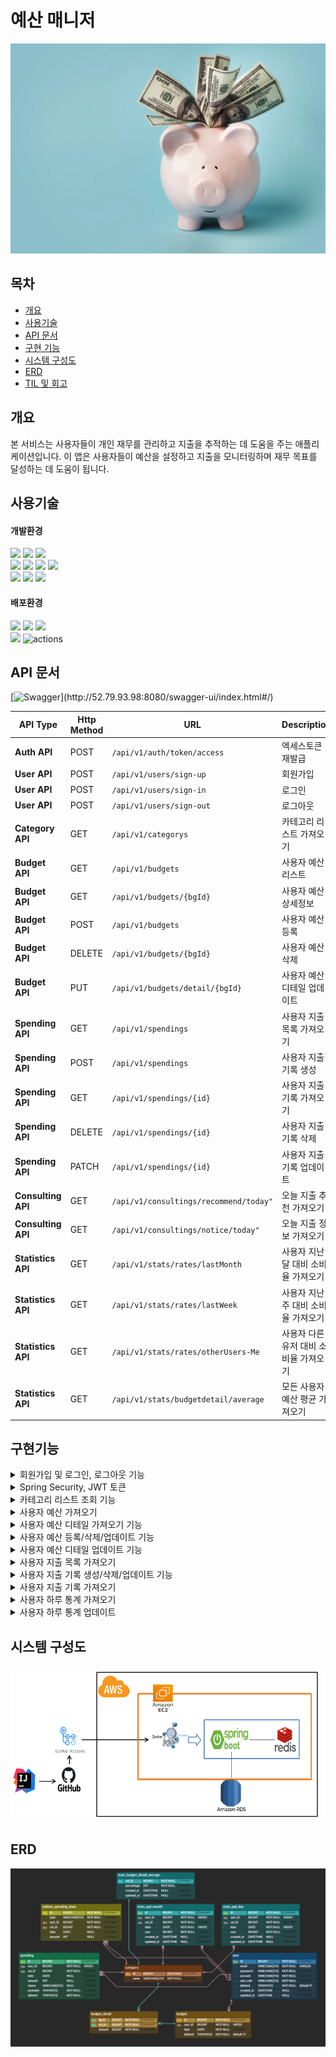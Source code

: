 # 예산 매니저
![title](./readme_source/title/logo.png)

## 목차
- [개요](#개요)
- [사용기술](#사용기술)
- [API 문서](#API-문서)
- [구현 기능](#구현기능)
- [시스템 구성도](#시스템-구성도)
- [ERD](#ERD)
- [TIL 및 회고](#프로젝트-관리-및-회고
  )

## 개요
본 서비스는 사용자들이 개인 재무를 관리하고 지출을 추적하는 데 도움을 주는 애플리케이션입니다.
이 앱은 사용자들이 예산을 설정하고 지출을 모니터링하며 재무 목표를 달성하는 데 도움이 됩니다.

## 사용기술

#### 개발환경
<img src="https://img.shields.io/badge/java-007396?&logo=java&logoColor=white"> <img src="https://img.shields.io/badge/Spring boot-6DB33F?&logo=Spring boot&logoColor=white"> <img src="https://img.shields.io/badge/gradle-02303A?&logo=gradle&logoColor=white">
<br>
<img src="https://img.shields.io/badge/MariaDB-003545?&logo=mariaDB&logoColor=white"> <img src="https://img.shields.io/badge/redis-DC382D?&logo=redis&logoColor=white"> <img src="https://img.shields.io/badge/Spring JPA-6DB33F?&logo=Spring JPA&logoColor=white"> <img src="https://img.shields.io/badge/querydsl-2599ED?&logo=querydsl&logoColor=white">
<br>
<img src="https://img.shields.io/badge/intellijidea-000000?&logo=intellijidea&logoColor=white"> <img src="https://img.shields.io/badge/postman-FF6C37?&logo=postman&logoColor=white"> <img src="https://img.shields.io/badge/swagger-85EA2D?&logo=swagger&logoColor=white">

#### 배포환경
<img src="https://img.shields.io/badge/aws-232F3E?&logo=amazonaws&logoColor=white"> <img src="https://img.shields.io/badge/ec2-FF9900?&logo=amazonec2&logoColor=white"> <img src="https://img.shields.io/badge/rds-527FFF?&logo=amazonrds&logoColor=white">
<br>
<img src="https://img.shields.io/badge/github-181717?&logo=github&logoColor=white"> <img src="https://img.shields.io/badge/github actions-2088FF?&logo=githubactions&logoColor=white" alt="actions">



## API 문서
[![Swagger](https://img.shields.io/badge/swagger_문서로_확인하기_(클릭!)-85EA2D?&logo=swagger&logoColor=white)](http://52.79.93.98:8080/swagger-ui/index.html#/)


| API Type           | Http Method | URL                                     | Description          |
|--------------------|-------------|-----------------------------------------|----------------------|
| **Auth API**       | POST        | `/api/v1/auth/token/access`             | 엑세스토큰 재발급            | 
| **User API**       | POST        | `/api/v1/users/sign-up`                 | 회원가입                 |
| **User API**       | POST        | `/api/v1/users/sign-in`                 | 로그인                  |
| **User API**       | POST        | `/api/v1/users/sign-out`                | 로그아웃                 |
| **Category API**   | GET         | `/api/v1/categorys`                     | 카테고리 리스트 가져오기        |
| **Budget API**     | GET         | `/api/v1/budgets`                       | 사용자 예산 리스트           |
| **Budget API**     | GET         | `/api/v1/budgets/{bgId}`                | 사용자 예산 상세정보          |
| **Budget API**     | POST        | `/api/v1/budgets`                       | 사용자 예산 등록            |
| **Budget API**     | DELETE      | `/api/v1/budgets/{bgId}`                | 사용자 예산 삭제            |
| **Budget API**     | PUT         | `/api/v1/budgets/detail/{bgId}`         | 사용자 예산 디테일 업데이트      |
| **Spending API**   | GET         | `/api/v1/spendings `                    | 사용자 지출 목록 가져오기       |
| **Spending API**   | POST        | `/api/v1/spendings `                    | 사용자 지출 기록 생성         |
| **Spending API**   | GET         | `/api/v1/spendings/{id} `               | 사용자 지출 기록 가져오기       |
| **Spending API**   | DELETE      | `/api/v1/spendings/{id} `               | 사용자 지출 기록 삭제         |
| **Spending API**   | PATCH       | `/api/v1/spendings/{id} `               | 사용자 지출 기록 업데이트       |
| **Consulting API** | GET         | `/api/v1/consultings/recommend/today" ` | 오늘 지출 추천 가져오기        |
| **Consulting API** | GET         | `/api/v1/consultings/notice/today" `    | 오늘 지출 정보 가져오기        |
| **Statistics API** | GET         | `/api/v1/stats/rates/lastMonth `        | 사용자 지난 달 대비 소비율 가져오기 |
| **Statistics API** | GET         | `/api/v1/stats/rates/lastWeek `         | 사용자 지난 주 대비 소비율 가져오기 |
| **Statistics API** | GET         | `/api/v1/stats/rates/otherUsers-Me `    | 사용자 다른 유저 대비 소비율 가져오기 |
| **Statistics API** | GET         | `/api/v1/stats/budgetdetail/average `   | 모든 사용자 예산 평균 가져오기    |

## 구현기능

<details>
  <summary>회원가입 및 로그인, 로그아웃 기능</summary>

- **구현 기능** <br>
    - 사용자 회원가입 및 로그인, 로그아웃 기능

- **구현 방법** <br>
    - 회원가입: 사용자 회원 양식을 받아 DB에 저장
    - 로그인: 사용자 로그인 양식을 받아 DB에 비밀번호와 비교한 후, Access Token, Refresh Token 발급
    - 로그아웃: 로그아웃 요청 시, Redis에 저장된 Refresh 토큰을 제거
</details>

<details>
  <summary>Spring Security, JWT 토큰</summary>

- **구현 기능** <br>
    - Spring Security 와 JWT

- **구현 방법** <br>
    - 사용자 로그인 시, 발급한 Refresh Token을 Redis에 저장
    - Access Token 재발급 시, Redis에 저장된 사용자 Refresh Token과 비교
    - 로그아웃 시, Redis에서 발급한 Refresh Token 제거
</details>

<details>
  <summary>카테고리 리스트 조회 기능</summary>

- **구현 기능** <br>
    - 카테고리 리스트 반환

- **구현 방법** <br>
    - 카테고리 조회 후 리스트 반환
    - Redis를 사용해 캐싱을 적용하였습니다.
    - Redis에 데이터가 존재하면 Redis에서 데이터를 반환하고 존재하지 않으면 DB에서 조회하여 Redis에 저장 후 데이터를 반환합니다.
</details>

<details>
  <summary>사용자 예산 가져오기</summary>

- **구현 기능** <br>
    - 사용자가 설정한 예산 리스트를 반환

- **구현 방법**<br>
    - 사용자 아이디로 조회한 예산 리스트를 반환합니다.
</details>
<details>
  <summary>사용자 예산 디테일 가져오기 기능</summary>

- **구현 기능** <br>
    - 사용자 예산의 상세정보를 조회합니다.

- **구현 방법**<br>
    - 사용자ID와 bgid로 사용자 예산 정보를 가져옵니다.

</details>
<details>
  <summary>사용자 예산 등록/삭제/업데이트 기능</summary>

- **구현 기능** <br>
  - 사용자의 예산을 요청한 기능에 따라 수행합니다.

- **구현 방법**<br>
  - 사용자에게 받은 양식을 이용해 지출 기록을 CRUD 합니다.
</details>
<details>
  <summary>사용자 예산 디테일 업데이트 기능</summary>

- **구현 기능** <br>
  - 사용자 예산의 상세정보를 업데이트합니다.

- **구현 방법**<br>
  - 사용자에게 받은 양식을 이용해 사용자 예산 디테일을 업데이트 합니다.
</details>
<details>
  <summary>사용자 지출 목록 가져오기 </summary>

- **구현 기능** <br>
    - 사용자 지출 목록을 가져옵니다.

- **구현 방법**<br>
    - 사용자의 id와 조회 조건을 받아 QueryDSL로 조건 목록 조회를 진행합니다.
</details>
<details>
  <summary>사용자 지출 기록 생성/삭제/업데이트 기능</summary>

- **구현 기능** <br>
    - 사용자의 지출 기록을 요청한 기능에 따라 수행합니다.

- **구현 방법**<br>
    - 사용자의 받은 양식을 이용해 지출 기록을 CRUD 합니다.
</details>
<details>
  <summary>사용자 지출 기록 가져오기</summary>

- **구현 기능** <br>
    - 사용자가 선택한 지출 기록을 가져옵니다.

- **구현 방법**<br>
    - 사용자가 선택한 지출 id와 토큰 userid를 이용해 지출 기록을 조회합니다.
</details>

<details>
  <summary>사용자 하루 통계 가져오기</summary>

- **구현 기능** <br>
  - 사용자가 선택한 하루 통계 기록을 가져옵니다.

- **구현 방법**<br>
  - 사용자가 선택한 날짜와 카테고리 리스트를 이용해 QueryDSL로 하루 통계를 조회합니다.
</details>
<details>
  <summary>사용자 하루 통계 업데이트</summary>

- **구현 기능** <br>
  - 사용자가 선택한 하루 통계 기록을 업데이트 합니다.

- **구현 방법**<br>
  - 사용자가 선택한 날짜와 제출한 양식을 이용해 하루 통계를 업데이트 합니다
  - 기록이 없을 시, 새로 해당 날짜 기록을 만들고 업데이트 합니다.
</details>

## 시스템 구성도
![시스템 구성도](./readme_source/system_diagram/system_diagram.png)

## ERD
![ERD](./readme_source/erd/erd.png)



